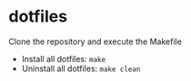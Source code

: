 dotfiles
========

Clone the repository and execute the Makefile

* Install all dotfiles: `make`
* Uninstall all dotfiles: `make clean`

